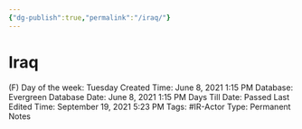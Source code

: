 ```yaml
---
{"dg-publish":true,"permalink":"/iraq/"}
---
```


# Iraq

(F) Day of the week: Tuesday
Created Time: June 8, 2021 1:15 PM
Database: Evergreen Database
Date: June 8, 2021 1:15 PM
Days Till Date: Passed
Last Edited Time: September 19, 2021 5:23 PM
Tags: #IR-Actor
Type: Permanent Notes